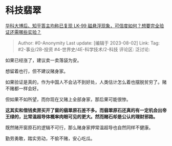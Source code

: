 # 科技翡翠
[华科大博后、知乎答主均称已复现 LK-99 磁悬浮现象，可信度如何？想要完全验证还需哪些实验？](https://www.zhihu.com/question/615044128/answer/3145929992)

> Author: #0-Anonymity
> Last update: [编辑于 2023-08-02]
> Link:
> Tag: #2-事业/2B-投资 #4-世界史/4E-科学技术/2-科技
> 评论区:
> 泛讨论:

如果已经涨了，建议卖一卖落袋为安。

想留着也行，但不建议赌身家。

如果验证是真的，作为中国人不会沾不到好处，人类估计怎么着也摆脱贫穷了。赌不赌都一样会好。

但如果不如所望，而你现在又赌上全部身家，那后果可能很惨。

**这其实和借钱卖房买开了窗的翡翠原石差不多。而翡翠原石还真的有一定机会出帝王绿的，比常温超导体概率肉眼可见的更大。然而赌石却是公认的理财邪路。**

既然赌开窗原石的逻辑不可行，那么赌身家押常温超导也自然同样不健康。

勤劳勇敢，踏实劳动，不偷不赌，安心吃瓜。
